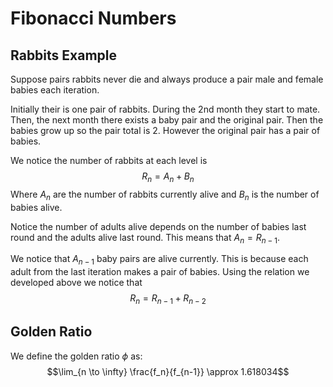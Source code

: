 # Fibonacci Numbers

## Rabbits Example
Suppose pairs rabbits never die and always produce a pair male and female babies  each iteration.

Initially their is one pair of rabbits.
During the 2nd month they start to mate. 
Then, the next month there exists a baby pair and the original pair.
Then the babies grow up so the pair total is 2. However the original pair has a pair of babies.

We notice the number of rabbits at each level is 
$$R_n = A_n + B_n$$
Where $A_n$ are the number of rabbits currently alive and $B_n$ is the number of babies alive. 

Notice the number of adults alive depends on the number of babies last round and the adults alive last round. This means that $A_n = R_{n-1}$. 

We notice that $A_{n-1}$ baby pairs are alive currently. This is because each adult from the last iteration makes a pair of babies. Using the relation we developed above we notice that 
$$R_n = R_{n-1} + R_{n-2}$$

## Golden Ratio
We define the golden ratio $\phi$ as:
$$\lim_{n \to \infty} \frac{f_n}{f_{n-1}} \approx 1.618034$$